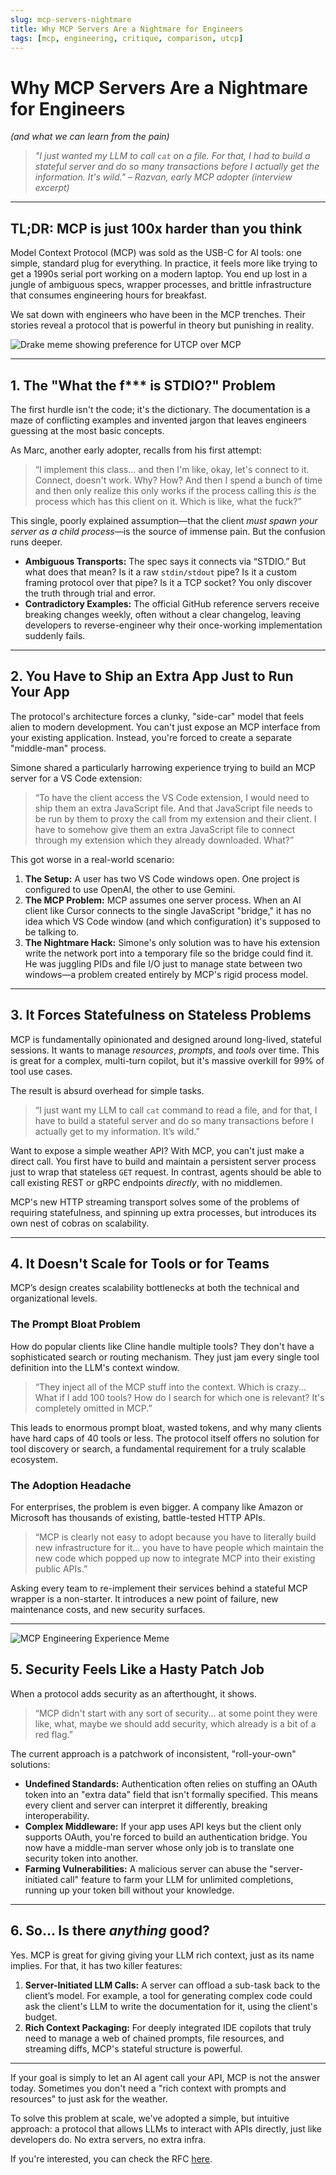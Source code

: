```yaml
---
slug: mcp-servers-nightmare
title: Why MCP Servers Are a Nightmare for Engineers
tags: [mcp, engineering, critique, comparison, utcp]
---
```


# Why MCP Servers Are a Nightmare for Engineers

*(and what we can learn from the pain)*

> *"I just wanted my LLM to call `cat` on a file. For that, I had to build a stateful server and do so many transactions before I actually get the information. It's wild." – Razvan, early MCP adopter (interview excerpt)*

<!--truncate-->

---

## TL;DR: MCP is just 100x harder than you think

Model Context Protocol (MCP) was sold as the USB-C for AI tools: one simple, standard plug for everything. In practice, it feels more like trying to get a 1990s serial port working on a modern laptop. You end up lost in a jungle of ambiguous specs, wrapper processes, and brittle infrastructure that consumes engineering hours for breakfast.

We sat down with engineers who have been in the MCP trenches. Their stories reveal a protocol that is powerful in theory but punishing in reality.

![Drake meme showing preference for UTCP over MCP](/img/drake-meme.png)

---

## 1. The "What the f*** is STDIO?" Problem

The first hurdle isn't the code; it's the dictionary. The documentation is a maze of conflicting examples and invented jargon that leaves engineers guessing at the most basic concepts.

As Marc, another early adopter, recalls from his first attempt:

> “I implement this class… and then I'm like, okay, let's connect to it. Connect, doesn't work. Why? How? And then I spend a bunch of time and then only realize this only works if the process calling this *is* the process which has this client on it. Which is like, what the fuck?”

This single, poorly explained assumption—that the client *must spawn your server as a child process*—is the source of immense pain. But the confusion runs deeper.

*   **Ambiguous Transports:** The spec says it connects via “STDIO.” But what does that mean? Is it a raw `stdin/stdout` pipe? Is it a custom framing protocol over that pipe? Is it a TCP socket? You only discover the truth through trial and error.
*   **Contradictory Examples:** The official GitHub reference servers receive breaking changes weekly, often without a clear changelog, leaving developers to reverse-engineer why their once-working implementation suddenly fails.

---

## 2. You Have to Ship an Extra App Just to Run Your App

The protocol's architecture forces a clunky, "side-car" model that feels alien to modern development. You can't just expose an MCP interface from your existing application. Instead, you're forced to create a separate "middle-man" process.

Simone shared a particularly harrowing experience trying to build an MCP server for a VS Code extension:

> “To have the client access the VS Code extension, I would need to ship them an extra JavaScript file. And that JavaScript file needs to be run by them to proxy the call from my extension and their client. I have to somehow give them an extra JavaScript file to connect through my extension which they already downloaded. What?”

This got worse in a real-world scenario:

1.  **The Setup:** A user has two VS Code windows open. One project is configured to use OpenAI, the other to use Gemini.
2.  **The MCP Problem:** MCP assumes one server process. When an AI client like Cursor connects to the single JavaScript "bridge," it has no idea which VS Code window (and which configuration) it's supposed to be talking to.
3.  **The Nightmare Hack:** Simone's only solution was to have his extension write the network port into a temporary file so the bridge could find it. He was juggling PIDs and file I/O just to manage state between two windows—a problem created entirely by MCP's rigid process model.

---

## 3. It Forces Statefulness on Stateless Problems

MCP is fundamentally opinionated and designed around long-lived, stateful sessions. It wants to manage *resources*, *prompts*, and *tools* over time. This is great for a complex, multi-turn copilot, but it's massive overkill for 99% of tool use cases.

The result is absurd overhead for simple tasks.

> “I just want my LLM to call `cat` command to read a file, and for that, I have to build a stateful server and do so many transactions before I actually get to my information. It’s wild.”

Want to expose a simple weather API? With MCP, you can't just make a direct call. You first have to build and maintain a persistent server process just to wrap that stateless `GET` request. In contrast, agents should be able to call existing REST or gRPC endpoints *directly*, with no middlemen.

MCP's new HTTP streaming transport solves some of the problems of requiring statefulness, and spinning up extra processes, but introduces its own nest of cobras on scalability. 

---

## 4. It Doesn't Scale for Tools or for Teams

MCP’s design creates scalability bottlenecks at both the technical and organizational levels.

### The Prompt Bloat Problem
How do popular clients like Cline handle multiple tools? They don't have a sophisticated search or routing mechanism. They just jam every single tool definition into the LLM's context window.

> “They inject all of the MCP stuff into the context. Which is crazy... What if I add 100 tools? How do I search for which one is relevant? It's completely omitted in MCP.”

This leads to enormous prompt bloat, wasted tokens, and why many clients have hard caps of 40 tools or less. The protocol itself offers no solution for tool discovery or search, a fundamental requirement for a truly scalable ecosystem.

### The Adoption Headache
For enterprises, the problem is even bigger. A company like Amazon or Microsoft has thousands of existing, battle-tested HTTP APIs.

> “MCP is clearly not easy to adopt because you have to literally build new infrastructure for it... you have to have people which maintain the new code which popped up now to integrate MCP into their existing public APIs.”

Asking every team to re-implement their services behind a stateful MCP wrapper is a non-starter. It introduces a new point of failure, new maintenance costs, and new security surfaces.

---

![MCP Engineering Experience Meme](/img/mcp-meme.png)


## 5. Security Feels Like a Hasty Patch Job

When a protocol adds security as an afterthought, it shows.

> “MCP didn't start with any sort of security... at some point they were like, what, maybe we should add security, which already is a bit of a red flag.”

The current approach is a patchwork of inconsistent, "roll-your-own" solutions:
*   **Undefined Standards:** Authentication often relies on stuffing an OAuth token into an "extra data" field that isn't formally specified. This means every client and server can interpret it differently, breaking interoperability.
*   **Complex Middleware:** If your app uses API keys but the client only supports OAuth, you're forced to build an authentication bridge. You now have a middle-man server whose only job is to translate one security token into another.
*   **Farming Vulnerabilities:** A malicious server can abuse the "server-initiated call" feature to farm your LLM for unlimited completions, running up your token bill without your knowledge.

---

## 6. So… Is there *anything* good?

Yes. MCP is great for giving giving your LLM rich context, just as its name implies. For that, it has two killer features:

1.  **Server-Initiated LLM Calls:** A server can offload a sub-task back to the client’s model. For example, a tool for generating complex code could ask the client's LLM to write the documentation for it, using the client's budget.
2.  **Rich Context Packaging:** For deeply integrated IDE copilots that truly need to manage a web of chained prompts, file resources, and streaming diffs, MCP's stateful structure is powerful.

---
If your goal is simply to let an AI agent call your API, MCP is not the answer today. Sometimes you don't need a "rich context with prompts and resources" to just ask for the weather.

To solve this problem at scale, we've adopted a simple, but intuitive approach: a protocol that allows LLMs to interact with APIs directly, just like developers do. No extra servers, no extra infra. 

If you're interested, you can check the RFC [here](https://www.utcp.io/about/RFC).